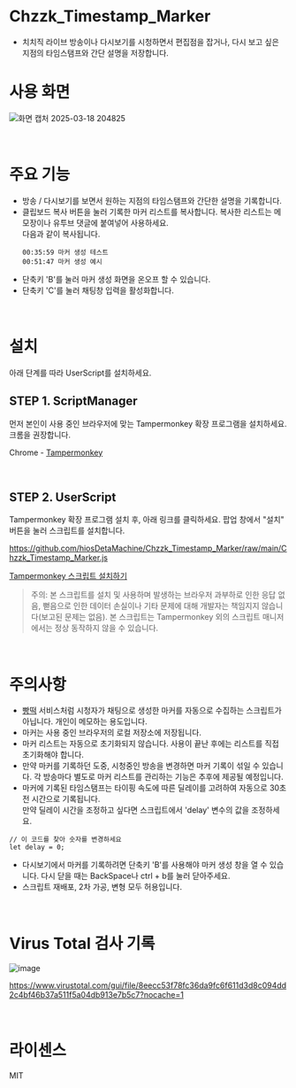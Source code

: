 # Chzzk_Timestamp_Marker
- 치치직 라이브 방송이나 다시보기를 시청하면서 편집점을 잡거나, 다시 보고 싶은 지점의 타임스탬프와 간단 설명을 저장합니다.

# 사용 화면
![화면 캡처 2025-03-18 204825](https://github.com/user-attachments/assets/26b22236-04b5-4f1f-bd00-b1349bbd62d7)

<br>

# 주요 기능

- 방송 / 다시보기를 보면서 원하는 지점의 타임스탬프와 간단한 설명을 기록합니다.
- 클립보드 복사 버튼을 눌러 기록한 마커 리스트를 복사합니다. 복사한 리스트는 메모장이나 유투브 댓글에 붙여넣어 사용하세요. <br> 다음과 같이 복사됩니다.
  ```
  00:35:59 마커 생성 테스트
  00:51:47 마커 생성 예시
  ```
- 단축키 'B'를 눌러 마커 생성 화면을 온오프 할 수 있습니다.
- 단축키 'C'를 눌러 채팅창 입력을 활성화합니다.

<br>

# 설치

아래 단계를 따라 UserScript를 설치하세요.

## STEP 1. ScriptManager
먼저 본인이 사용 중인 브라우저에 맞는 Tampermonkey 확장 프로그램을 설치하세요.
크롬을 권장합니다.

Chrome - [Tampermonkey](https://chromewebstore.google.com/detail/tampermonkey/dhdgffkkebhmkfjojejmpbldmpobfkfo?hl=ko&utm_source=ext_sidebar)

<br>

## STEP 2. UserScript
Tampermonkey 확장 프로그램 설치 후, 아래 링크를 클릭하세요. 팝업 창에서 "설치" 버튼을 눌러 스크립트를 설치합니다.

https://github.com/hiosDetaMachine/Chzzk_Timestamp_Marker/raw/main/Chzzk_Timestamp_Marker.js

<a href="https://raw.githubusercontent.com/hiosDetaMachine/Chzzk_Timestamp_Marker/main/Chzzk_Timestamp_Marker.js" target="_blank">
  Tampermonkey 스크립트 설치하기
</a>


> 주의: 본 스크립트를 설치 및 사용하며 발생하는 브라우저 과부하로 인한 응답 없음, 뻗음으로 인한 데이터 손실이나 기타 문제에 대해 개발자는 책임지지 않습니다(보고된 문제는 없음).
> 본 스크립트는 Tampermonkey 외의 스크립트 매니저에서는 정상 동작하지 않을 수 있습니다.

<br>

# 주의사항

- [빵떡](https://unripesoft.com/) 서비스처럼 시청자가 채팅으로 생성한 마커를 자동으로 수집하는 스크립트가 아닙니다. 개인이 메모하는 용도입니다.
- 마커는 사용 중인 브라우저의 로컬 저장소에 저장됩니다.
- 마커 리스트는 자동으로 초기화되지 않습니다. 사용이 끝난 후에는 리스트를 직접 초기화해야 합니다.
- 만약 마커를 기록하던 도중, 시청중인 방송을 변경하면 마커 기록이 섞일 수 있습니다. 각 방송마다 별도로 마커 리스트를 관리하는 기능은 추후에 제공될 예정입니다.
- 마커에 기록된 타임스탬프는 타이핑 속도에 따른 딜레이를 고려하여 자동으로 30초 전 시간으로 기록됩니다. <br> 만약 딜레이 시간을 조정하고 싶다면 스크립트에서 'delay' 변수의 값을 조정하세요.
```
// 이 코드를 찾아 숫자를 변경하세요
let delay = 0;
```
- 다시보기에서 마커를 기록하려면 단축키 'B'를 사용해야 마커 생성 창을 열 수 있습니다. 다시 닫을 때는 BackSpace나 ctrl + b를 눌러 닫아주세요.
- 스크립트 재배포, 2차 가공, 변형 모두 허용입니다.

<br>

# Virus Total 검사 기록

![image](https://github.com/user-attachments/assets/66fdb827-cbfd-4b7a-809b-717e7e72d3e3)

https://www.virustotal.com/gui/file/8eecc53f78fc36da9fc6f611d3d8c094dd2c4bf46b37a511f5a04db913e7b5c7?nocache=1

<br>

# 라이센스
MIT
